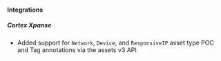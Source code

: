
#### Integrations

##### Cortex Xpanse

- Added support for `Network`, `Device`, and `ResponsiveIP` asset type POC and Tag annotations via the assets v3 API.
